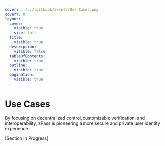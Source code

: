 ```yaml
---
cover: ../../.gitbook/assets/Use Cases.png
coverY: 0
layout:
  cover:
    visible: true
    size: full
  title:
    visible: true
  description:
    visible: false
  tableOfContents:
    visible: true
  outline:
    visible: true
  pagination:
    visible: true
---
```


# Use Cases

By focusing on decentralized control, customizable verification, and interoperability, zPass is pioneering a more secure and private user identity experience.

\[Section In Progress]
